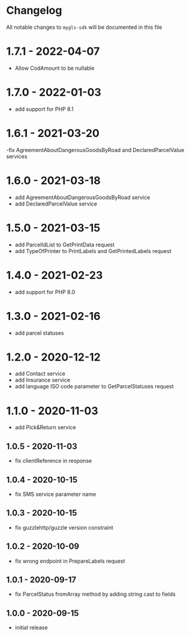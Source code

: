 # Changelog

All notable changes to `mygls-sdk` will be documented in this file

# 1.7.1 - 2022-04-07

- Allow CodAmount to be nullable

# 1.7.0 - 2022-01-03

- add support for PHP 8.1

# 1.6.1 - 2021-03-20

-fix AgreementAboutDangerousGoodsByRoad and DeclaredParcelValue services

# 1.6.0 - 2021-03-18

- add AgreementAboutDangerousGoodsByRoad service
- add DeclaredParcelValue service

# 1.5.0 - 2021-03-15

- add ParcelIdList to GetPrintData request
- add TypeOfPrinter to PrintLabels and GetPrintedLabels request

# 1.4.0 - 2021-02-23

- add support for PHP 8.0

# 1.3.0 - 2021-02-16

- add parcel statuses

# 1.2.0 - 2020-12-12

- add Contact service
- add Insurance service
- add language ISO code parameter to GetParcelStatuses request

# 1.1.0 - 2020-11-03

- add Pick&Return service

## 1.0.5 - 2020-11-03

- fix clientReference in response

## 1.0.4 - 2020-10-15

- fix SMS service parameter name

## 1.0.3 - 2020-10-15

- fix guzzlehttp/guzzle version constraint

## 1.0.2 - 2020-10-09

- fix wrong endpoint in PrepareLabels request

## 1.0.1 - 2020-09-17

- fix ParcelStatus fromArray method by adding string cast to fields

## 1.0.0 - 2020-09-15

- initial release
